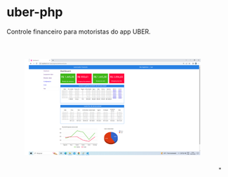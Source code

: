 # uber-php
Controle financeiro para motoristas do app UBER.


   <img src="https://github.com/regibabr/uber-php/blob/master/img/Print%20dash.png" alt="Screen" width="80%"  style="padding: 40px"/>"
